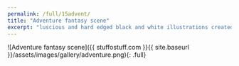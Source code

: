 ```yaml
---
permalink: /full/15advent/
title: "Adventure fantasy scene"
excerpt: "luscious and hard edged black and white illustrations created using PaintTool SAI and Photoshop."
---
```


![Adventure fantasy scene]({{ stuffostuff.com }}{{ site.baseurl }}/assets/images/gallery/adventure.png){: .full}